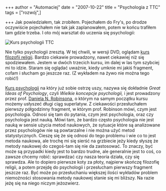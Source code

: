 +++
author = "Automaciej"
date = "2007-10-22"
title = "Psychologia z TTC"
tags = ["rozwój",]

+++
Jak powiedziałem, tak zrobiłem. Pojechałem do Fry's, po drodze oczywiście
pojechałem nie tak jak zaplanowałem, potem w końcu trafiłem tam gdzie trzeba. I
oto mój warsztat do uczenia się psychologii:

![Kurs psychologii TTC][1]

<!--more-->

Nie tylko psychologii zresztą. W tej chwili, w wersji DVD, oglądam [kurs
filozofii religii][2]. Bardzo ciekawie prowadzony, nawet ciekawiej niż się
spodziewałem. Jestem w dwóch trzecich kursu, im dalej w las tym szybciej mi to
idzie. Staram się oglądać uważnie, kiedy umknie mi jakiś fragment, cofam i
słucham go jeszcze raz. (Z wykładem na żywo nie można tego robić!)

[Kurs psychologii][3] na który już sobie ostrzę uszy, nazywa się dokładnie
_Great Ideas of Psychology_, czyli _Wielkie koncepcje psychologii,_ i jest
prowadzony przez prof. [Daniela N. Robinsona][4], o którym na samym początku
kursu możemy usłyszeć długi ciąg superlatyw. Z ciekawości przesłuchałem pierwszy
półgodzinny fragment, w którym prof. Robinson mówi, czym jest psychologia.
Odnosi się tam do pytania, czym jest psychologia, oraz czy psychologia jest
nauką. Mówi tam, że bardzo często psychologia nie jest nauką w sensie użycia
metod naukowych, że sytuacje które są analizowane przez psychologów nie są
powtarzalne i nie można użyć metod statystycznych. Cieszę się że się odnosi do
tego problemu i wie co to jest metoda naukowa, ale trochę mi się sierść na
grzbiecie jeży kiedy słyszę że metody naukowej do czegoś-tam się nie da
zastosować. To znaczy, być może są przypadki kiedy jest to bardzo trudne, ale
generalnie jest to coś, co zawsze chcemy robić: sprawdzać czy nasza teoria
działa, czy się sprawdza. Ale to dopiero pierwsze koty za płoty, najpierw
skończę filozofię religii, a potem przejdę do psychologii i przesłucham pierwszy
fragment jeszcze raz. Być może po przesłuchaniu większej ilości wykładów problem
niemożności stosowania metody naukowej stanie się mi bliższy. Na razie jeżę się
na niego niczym jeżozwierz.

 [1]: /images/2007/ttc-psychology-listening.jpg
 [2]: http://www.teach12.com/ttcx/coursedesclong2.aspx?cid=4680
 [3]: http://www.teach12.com/ttcx/coursedesclong2.aspx?cid=660
 [4]: http://en.wikipedia.org/wiki/Daniel_N._Robinson

